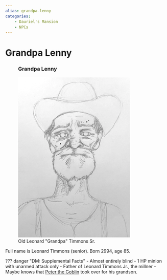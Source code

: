 ```yaml
---
alias: grandpa-lenny
categories:
    - Dauriel's Mansion
    - NPCs
---
```

# Grandpa Lenny

<figure class="infobox right">
  <h3>Grandpa Lenny</h3>
  <a href="/assets/images/grandpa-lenny-full.png">
    <img src="/assets/images/grandpa-lenny-tiny.png" />
  </a>
  <figcaption>
    Old Leonard "Grandpa" Timmons Sr.
  </figcaption>
</figure>

Full name is Leonard Timmons (senior). Born 2994, age 85.

??? danger "DM: Supplemental Facts"
    - Almost entirely blind
    - 1 HP minion with unarmed attack only
    - Father of Leonard Timmons Jr., the millner
    - Maybe knows that [Peter the Goblin](peter-the-goblin.md) took over for his grandson.
